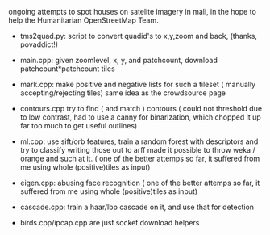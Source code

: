 ongoing attempts to spot houses on satelite imagery in mali, 
in the hope to help the Humanitarian OpenStreetMap Team.

* tms2quad.py:
  script to convert quadid's to x,y,zoom and back, (thanks, povaddict!)

* main.cpp:
  given zoomlevel, x, y, and patchcount, download patchcount*patchcount tiles
 
* mark.cpp:
  make positive and negative lists for such a tileset ( manually accepting/rejecting tiles) same idea as the crowdsource page

* contours.cpp
  try to find ( and match ) contours
  ( could not threshold due to low contrast, had to use a canny for binarization, which chopped it up far too much to get useful outlines)
  
* ml.cpp:
  use sift/orb features, train a random forest with descriptors and try to classify
  writing those out to arff made it possible to throw weka / orange and such at it.
  ( one of the better attemps so far, it suffered from me using whole (positive)tiles as input)

* eigen.cpp:
  abusing face recognition
  ( one of the better attemps so far, it suffered from me using whole (positive)tiles as input)

* cascade.cpp:
  train a haar/lbp cascade on it, and use that for detection
  

* birds.cpp/ipcap.cpp are just socket download helpers
